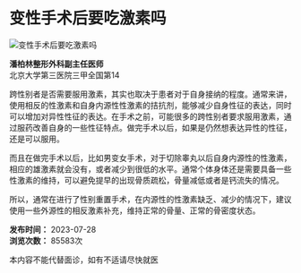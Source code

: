# 变性手术后要吃激素吗

![变性手术后要吃激素吗](https://file.youlai.cn/cnkfile1/M00/28/60/o4YBAFsYzSOAQ7yAAAEZFxH5EZc25.jpeg?x-oss-process=image/resize,w_360,m_lfit)

**潘柏林整形外科副主任医师**  
北京大学第三医院三甲全国第14

跨性别者是否需要服用激素，其实也取决于患者对于自身接纳的程度。通常来讲，使用相反的性激素和自身内源性性激素的拮抗剂，能够减少自身性征的表达，同时可以增加对异性性征的表达。在手术之前，可能很多的跨性别者要求服用激素，通过服药改善自身的一些性征特点。做完手术以后，如果是仍然想表达异性的性征，还是可以服用。

而且在做完手术以后，比如男变女手术，对于切除睾丸以后自身内源性的性激素，相应的雄激素就会没有，或者减少到很低的水平。通常个体身体还是需要具备一些性激素的维持，可以避免提早的出现骨质疏松，骨量减低或者是钙流失的情况。

所以，通常在进行了性别重置手术，在内源性的性激素缺乏、减少的情况下，建议使用一些外源性的相反激素补充，维持正常的骨量、正常的骨密度状态。

**发布时间：** 2023-07-28  
**浏览次数：** 85583次  

本内容不能代替面诊，如有不适请尽快就医
<!-- tcd_original_link https://m.youlai.cn/video/article/F5CED3UUOV.html -->
